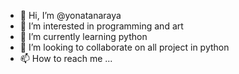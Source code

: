 - 👋 Hi, I’m @yonatanaraya
- 👀 I’m interested in programming and  art
- 🌱 I’m currently learning python
- 💞️ I’m looking to collaborate on all project in python
- 📫 How to reach me ...

<!---
yonatanaraya/yonatanaraya is a ✨ special ✨ repository because its `README.md` (this file) appears on your GitHub profile.
You can click the Preview link to take a look at your changes.
--->
